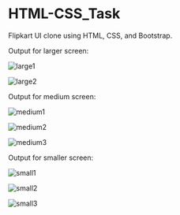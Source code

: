 # HTML-CSS_Task

Flipkart UI clone using HTML, CSS, and Bootstrap.

Output for larger screen:

![large1](https://user-images.githubusercontent.com/97082690/149717607-d26b06bf-11db-4b7a-926f-f4dc94a2d855.png)

![large2](https://user-images.githubusercontent.com/97082690/149717611-f3b79c8f-bea9-4f13-be8d-c9e53b392237.png)

Output for medium screen: 

![medium1](https://user-images.githubusercontent.com/97082690/149717617-fa73c644-63b4-42de-9edc-e864139da071.png)

![medium2](https://user-images.githubusercontent.com/97082690/149717618-ff723326-e8a4-4936-b6b7-996ecb3541cf.png)

![medium3](https://user-images.githubusercontent.com/97082690/149717623-48bbae85-353e-410a-b36e-d92bec8736a3.png)

Output for smaller screen:

![small1](https://user-images.githubusercontent.com/97082690/149717624-1176b67a-d98f-41ed-9c15-8eefb7e58be3.png)

![small2](https://user-images.githubusercontent.com/97082690/149717629-658bbca4-99db-4058-b6ef-0912e105213e.png)

![small3](https://user-images.githubusercontent.com/97082690/149717632-8182716c-f1e1-4295-9fac-a542d3b08a64.png)
